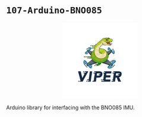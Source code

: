 `107-Arduino-BNO085`
====================

<p align="center">
  <a href="https://github.com/107-systems/107-Arduino-Viper"><img src="extras/logo/viper-logo.jpg" width="40%"></a>
</p>

Arduino library for interfacing with the BNO085 IMU.
